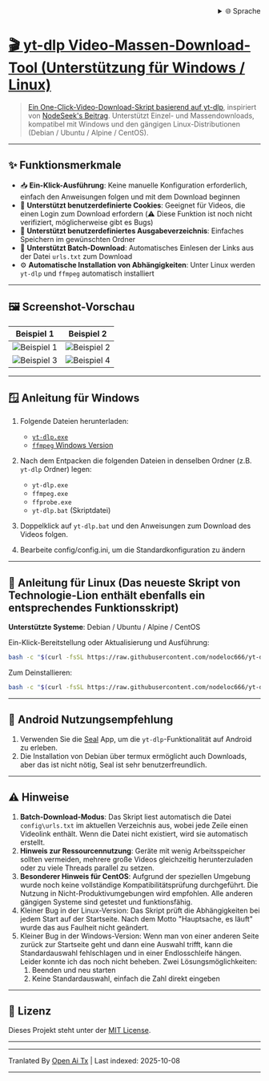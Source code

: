 
<div align="right">
  <details>
    <summary >🌐 Sprache</summary>
    <div>
      <div align="center">
        <a href="https://openaitx.github.io/view.html?user=nodeloc666&project=yt-dlp-script&lang=en">Englisch</a>
        | <a href="https://openaitx.github.io/view.html?user=nodeloc666&project=yt-dlp-script&lang=zh-CN">简体中文</a>
        | <a href="https://openaitx.github.io/view.html?user=nodeloc666&project=yt-dlp-script&lang=zh-TW">繁體中文</a>
        | <a href="https://openaitx.github.io/view.html?user=nodeloc666&project=yt-dlp-script&lang=ja">Japanisch</a>
        | <a href="https://openaitx.github.io/view.html?user=nodeloc666&project=yt-dlp-script&lang=ko">Koreanisch</a>
        | <a href="https://openaitx.github.io/view.html?user=nodeloc666&project=yt-dlp-script&lang=hi">Hindi</a>
        | <a href="https://openaitx.github.io/view.html?user=nodeloc666&project=yt-dlp-script&lang=th">Thailändisch</a>
        | <a href="https://openaitx.github.io/view.html?user=nodeloc666&project=yt-dlp-script&lang=fr">Französisch</a>
        | <a href="https://openaitx.github.io/view.html?user=nodeloc666&project=yt-dlp-script&lang=de">Deutsch</a>
        | <a href="https://openaitx.github.io/view.html?user=nodeloc666&project=yt-dlp-script&lang=es">Spanisch</a>
        | <a href="https://openaitx.github.io/view.html?user=nodeloc666&project=yt-dlp-script&lang=it">Italienisch</a>
        | <a href="https://openaitx.github.io/view.html?user=nodeloc666&project=yt-dlp-script&lang=ru">Russisch</a>
        | <a href="https://openaitx.github.io/view.html?user=nodeloc666&project=yt-dlp-script&lang=pt">Portugiesisch</a>
        | <a href="https://openaitx.github.io/view.html?user=nodeloc666&project=yt-dlp-script&lang=nl">Niederländisch</a>
        | <a href="https://openaitx.github.io/view.html?user=nodeloc666&project=yt-dlp-script&lang=pl">Polnisch</a>
        | <a href="https://openaitx.github.io/view.html?user=nodeloc666&project=yt-dlp-script&lang=ar">Arabisch</a>
        | <a href="https://openaitx.github.io/view.html?user=nodeloc666&project=yt-dlp-script&lang=fa">Persisch</a>
        | <a href="https://openaitx.github.io/view.html?user=nodeloc666&project=yt-dlp-script&lang=tr">Türkisch</a>
        | <a href="https://openaitx.github.io/view.html?user=nodeloc666&project=yt-dlp-script&lang=vi">Vietnamesisch</a>
        | <a href="https://openaitx.github.io/view.html?user=nodeloc666&project=yt-dlp-script&lang=id">Bahasa Indonesia</a>
        | <a href="https://openaitx.github.io/view.html?user=nodeloc666&project=yt-dlp-script&lang=as">অসমীয়া</
      </div>
    </div>
  </details>
</div>


# 🎬 yt-dlp Video-Massen-Download-Tool (Unterstützung für Windows / Linux)

> Ein One-Click-Video-Download-Skript basierend auf [yt-dlp](https://github.com/yt-dlp/yt-dlp), inspiriert von [NodeSeek's Beitrag](https://www.nodeseek.com/post-334093-2#15).
> Unterstützt Einzel- und Massendownloads, kompatibel mit Windows und den gängigen Linux-Distributionen (Debian / Ubuntu / Alpine / CentOS).

---

## ✨ Funktionsmerkmale

* 📥 **Ein-Klick-Ausführung**: Keine manuelle Konfiguration erforderlich, einfach den Anweisungen folgen und mit dem Download beginnen
* 🍪 **Unterstützt benutzerdefinierte Cookies**: Geeignet für Videos, die einen Login zum Download erfordern (⚠️ Diese Funktion ist noch nicht verifiziert, möglicherweise gibt es Bugs)
* 📂 **Unterstützt benutzerdefiniertes Ausgabeverzeichnis**: Einfaches Speichern im gewünschten Ordner
* 📃 **Unterstützt Batch-Download**: Automatisches Einlesen der Links aus der Datei `urls.txt` zum Download
* ⚙️ **Automatische Installation von Abhängigkeiten**: Unter Linux werden `yt-dlp` und `ffmpeg` automatisch installiert

---

## 🖼️ Screenshot-Vorschau

| Beispiel 1                                                                   | Beispiel 2                                                                   |
| ---------------------------------------------------------------------- | ---------------------------------------------------------------------- |
| ![Beispiel 1](https://img.uutv.dpdns.org/file/1746720584399_1000193433.jpg) | ![Beispiel 2](https://img.uutv.dpdns.org/file/1746720581006_1000193434.jpg) |
| ![Beispiel 3](https://img.uutv.dpdns.org/file/1746720588978_1000193428.jpg) | ![Beispiel 4](https://img.uutv.dpdns.org/file/1746720587272_1000193427.jpg) |

---

## 🪟 Anleitung für Windows

1. Folgende Dateien herunterladen:

   * [`yt-dlp.exe`](https://github.com/yt-dlp/yt-dlp)
   * [`ffmpeg` Windows Version](https://www.gyan.dev/ffmpeg/builds/ffmpeg-git-full.7z)

2. Nach dem Entpacken die folgenden Dateien in denselben Ordner (z.B. `yt-dlp` Ordner) legen:

   * `yt-dlp.exe`
   * `ffmpeg.exe`
   * `ffprobe.exe`
   * `yt-dlp.bat` (Skriptdatei)

3. Doppelklick auf `yt-dlp.bat` und den Anweisungen zum Download des Videos folgen.
4. Bearbeite config/config.ini, um die Standardkonfiguration zu ändern

---

## 🐧 Anleitung für Linux (Das neueste Skript von Technologie-Lion enthält ebenfalls ein entsprechendes Funktionsskript)

**Unterstützte Systeme**: Debian / Ubuntu / Alpine / CentOS

Ein-Klick-Bereitstellung oder Aktualisierung und Ausführung:

```bash
bash -c "$(curl -fsSL https://raw.githubusercontent.com/nodeloc666/yt-dlp-script/main/install.sh)"
```

Zum Deinstallieren:

```bash
bash -c "$(curl -fsSL https://raw.githubusercontent.com/nodeloc666/yt-dlp-script/main/uninstall.sh)"
```

---

## 📱 Android Nutzungsempfehlung

1. Verwenden Sie die [Seal](https://github.com/JunkFood02/Seal) App, um die `yt-dlp`-Funktionalität auf Android zu erleben.
2. Die Installation von Debian über termux ermöglicht auch Downloads, aber das ist nicht nötig, Seal ist sehr benutzerfreundlich.

---

## ⚠️ Hinweise

1. **Batch-Download-Modus**: Das Skript liest automatisch die Datei `config\urls.txt` im aktuellen Verzeichnis aus, wobei jede Zeile einen Videolink enthält. Wenn die Datei nicht existiert, wird sie automatisch erstellt.
2. **Hinweis zur Ressourcennutzung**: Geräte mit wenig Arbeitsspeicher sollten vermeiden, mehrere große Videos gleichzeitig herunterzuladen oder zu viele Threads parallel zu setzen.
3. **Besonderer Hinweis für CentOS**: Aufgrund der speziellen Umgebung wurde noch keine vollständige Kompatibilitätsprüfung durchgeführt. Die Nutzung in Nicht-Produktivumgebungen wird empfohlen. Alle anderen gängigen Systeme sind getestet und funktionsfähig.
4. Kleiner Bug in der Linux-Version: Das Skript prüft die Abhängigkeiten bei jedem Start auf der Startseite. Nach dem Motto "Hauptsache, es läuft" wurde das aus Faulheit nicht geändert.
5. Kleiner Bug in der Windows-Version: Wenn man von einer anderen Seite zurück zur Startseite geht und dann eine Auswahl trifft, kann die Standardauswahl fehlschlagen und in einer Endlosschleife hängen. Leider konnte ich das noch nicht beheben.
Zwei Lösungsmöglichkeiten:
    1. Beenden und neu starten
    2. Keine Standardauswahl, einfach die Zahl direkt eingeben

---

## 📄 Lizenz

Dieses Projekt steht unter der [MIT License](https://opensource.org/licenses/MIT).

---


---

Tranlated By [Open Ai Tx](https://github.com/OpenAiTx/OpenAiTx) | Last indexed: 2025-10-08

---